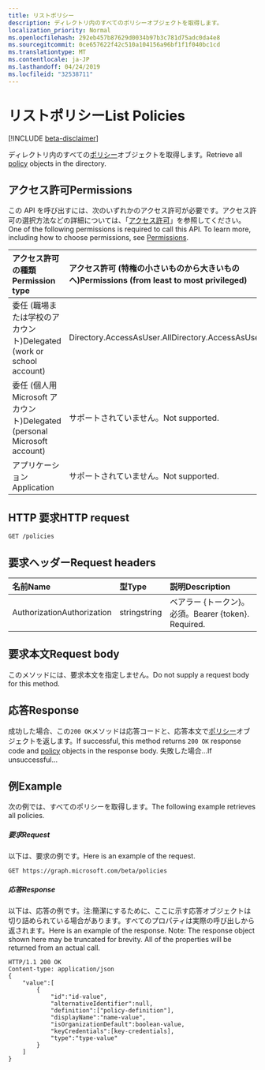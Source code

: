 ```yaml
---
title: リストポリシー
description: ディレクトリ内のすべてのポリシーオブジェクトを取得します。
localization_priority: Normal
ms.openlocfilehash: 292eb457b87629d0034b97b3c781d75adc0da4e8
ms.sourcegitcommit: 0ce657622f42c510a104156a96bf1f1f040bc1cd
ms.translationtype: MT
ms.contentlocale: ja-JP
ms.lasthandoff: 04/24/2019
ms.locfileid: "32538711"
---
```

# <a name="list-policies"></a><span data-ttu-id="7397e-103">リストポリシー</span><span class="sxs-lookup"><span data-stu-id="7397e-103">List Policies</span></span>

[!INCLUDE [beta-disclaimer](../../includes/beta-disclaimer.md)]

<span data-ttu-id="7397e-104">ディレクトリ内のすべての[ポリシー](../resources/policy.md)オブジェクトを取得します。</span><span class="sxs-lookup"><span data-stu-id="7397e-104">Retrieve all [policy](../resources/policy.md) objects in the directory.</span></span>

## <a name="permissions"></a><span data-ttu-id="7397e-105">アクセス許可</span><span class="sxs-lookup"><span data-stu-id="7397e-105">Permissions</span></span>
<span data-ttu-id="7397e-p101">この API を呼び出すには、次のいずれかのアクセス許可が必要です。アクセス許可の選択方法などの詳細については、「[アクセス許可](/graph/permissions-reference)」を参照してください。</span><span class="sxs-lookup"><span data-stu-id="7397e-p101">One of the following permissions is required to call this API. To learn more, including how to choose permissions, see [Permissions](/graph/permissions-reference).</span></span>

|<span data-ttu-id="7397e-108">アクセス許可の種類</span><span class="sxs-lookup"><span data-stu-id="7397e-108">Permission type</span></span>      | <span data-ttu-id="7397e-109">アクセス許可 (特権の小さいものから大きいものへ)</span><span class="sxs-lookup"><span data-stu-id="7397e-109">Permissions (from least to most privileged)</span></span>              |
|:--------------------|:---------------------------------------------------------|
|<span data-ttu-id="7397e-110">委任 (職場または学校のアカウント)</span><span class="sxs-lookup"><span data-stu-id="7397e-110">Delegated (work or school account)</span></span> | <span data-ttu-id="7397e-111">Directory.AccessAsUser.All</span><span class="sxs-lookup"><span data-stu-id="7397e-111">Directory.AccessAsUser.All</span></span>    |
|<span data-ttu-id="7397e-112">委任 (個人用 Microsoft アカウント)</span><span class="sxs-lookup"><span data-stu-id="7397e-112">Delegated (personal Microsoft account)</span></span> | <span data-ttu-id="7397e-113">サポートされていません。</span><span class="sxs-lookup"><span data-stu-id="7397e-113">Not supported.</span></span>    |
|<span data-ttu-id="7397e-114">アプリケーション</span><span class="sxs-lookup"><span data-stu-id="7397e-114">Application</span></span> | <span data-ttu-id="7397e-115">サポートされていません。</span><span class="sxs-lookup"><span data-stu-id="7397e-115">Not supported.</span></span> |

## <a name="http-request"></a><span data-ttu-id="7397e-116">HTTP 要求</span><span class="sxs-lookup"><span data-stu-id="7397e-116">HTTP request</span></span>
<!-- { "blockType": "ignored" } -->
```http
GET /policies
```
## <a name="request-headers"></a><span data-ttu-id="7397e-117">要求ヘッダー</span><span class="sxs-lookup"><span data-stu-id="7397e-117">Request headers</span></span>
| <span data-ttu-id="7397e-118">名前</span><span class="sxs-lookup"><span data-stu-id="7397e-118">Name</span></span>       | <span data-ttu-id="7397e-119">型</span><span class="sxs-lookup"><span data-stu-id="7397e-119">Type</span></span> | <span data-ttu-id="7397e-120">説明</span><span class="sxs-lookup"><span data-stu-id="7397e-120">Description</span></span>|
|:---------------|:--------|:----------|
| <span data-ttu-id="7397e-121">Authorization</span><span class="sxs-lookup"><span data-stu-id="7397e-121">Authorization</span></span>  | <span data-ttu-id="7397e-122">string</span><span class="sxs-lookup"><span data-stu-id="7397e-122">string</span></span>  | <span data-ttu-id="7397e-p102">ベアラー {トークン}。必須。</span><span class="sxs-lookup"><span data-stu-id="7397e-p102">Bearer {token}. Required.</span></span> |

## <a name="request-body"></a><span data-ttu-id="7397e-125">要求本文</span><span class="sxs-lookup"><span data-stu-id="7397e-125">Request body</span></span>
<span data-ttu-id="7397e-126">このメソッドには、要求本文を指定しません。</span><span class="sxs-lookup"><span data-stu-id="7397e-126">Do not supply a request body for this method.</span></span>

## <a name="response"></a><span data-ttu-id="7397e-127">応答</span><span class="sxs-lookup"><span data-stu-id="7397e-127">Response</span></span>

<span data-ttu-id="7397e-128">成功した場合、この`200 OK`メソッドは応答コードと、応答本文で[ポリシー](../resources/policy.md)オブジェクトを返します。</span><span class="sxs-lookup"><span data-stu-id="7397e-128">If successful, this method returns `200 OK` response code and [policy](../resources/policy.md) objects in the response body.</span></span> <span data-ttu-id="7397e-129">失敗した場合...</span><span class="sxs-lookup"><span data-stu-id="7397e-129">If unsuccessful...</span></span>

## <a name="example"></a><span data-ttu-id="7397e-130">例</span><span class="sxs-lookup"><span data-stu-id="7397e-130">Example</span></span>
<span data-ttu-id="7397e-131">次の例では、すべてのポリシーを取得します。</span><span class="sxs-lookup"><span data-stu-id="7397e-131">The following example retrieves all policies.</span></span>

##### <a name="request"></a><span data-ttu-id="7397e-132">要求</span><span class="sxs-lookup"><span data-stu-id="7397e-132">Request</span></span>
<span data-ttu-id="7397e-133">以下は、要求の例です。</span><span class="sxs-lookup"><span data-stu-id="7397e-133">Here is an example of the request.</span></span>

```http
GET https://graph.microsoft.com/beta/policies
```

##### <a name="response"></a><span data-ttu-id="7397e-134">応答</span><span class="sxs-lookup"><span data-stu-id="7397e-134">Response</span></span>
<span data-ttu-id="7397e-p104">以下は、応答の例です。注:簡潔にするために、ここに示す応答オブジェクトは切り詰められている場合があります。すべてのプロパティは実際の呼び出しから返されます。</span><span class="sxs-lookup"><span data-stu-id="7397e-p104">Here is an example of the response. Note: The response object shown here may be truncated for brevity. All of the properties will be returned from an actual call.</span></span>

```http
HTTP/1.1 200 OK
Content-type: application/json
{
    "value":[
        {
            "id":"id-value",
            "alternativeIdentifier":null,
            "definition":["policy-definition"],
            "displayName":"name-value",
            "isOrganizationDefault":boolean-value,
            "keyCredentials":[key-credentials],
            "type":"type-value"
        }
    ]
}
```
<!--
{
  "type": "#page.annotation",
  "suppressions": [
    "Error: /api-reference/beta/api/policy-list.md:\r\n      Exception processing links.\r\n    System.ArgumentException: Link Definition was null. Link text: !INCLUDE [beta-disclaimer](../../includes/beta-disclaimer.md)\r\n      at ApiDoctor.Validation.DocFile.get_LinkDestinations()\r\n      at ApiDoctor.Validation.DocSet.ValidateLinks(Boolean includeWarnings, String[] relativePathForFiles, IssueLogger issues, Boolean requireFilenameCaseMatch, Boolean printOrphanedFiles)"
  ]
}
-->
